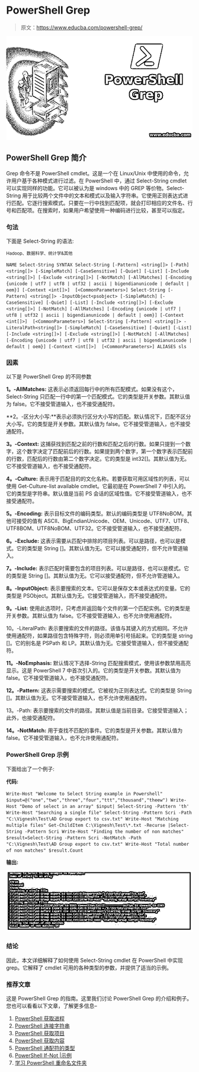 # PowerShell Grep

> 原文：<https://www.educba.com/powershell-grep/>

![PowerShell Grep](img/1b70f374cedc7efb3764dccac575d543.png)



## PowerShell Grep 简介

Grep 命令不是 PowerShell cmdlet。这是一个在 Linux/Unix 中使用的命令，允许用户基于各种模式进行过滤。在 PowerShell 中，通过 Select-String cmdlet 可以实现同样的功能。它可以被认为是 windows 中的 GREP 等价物。Select-String 用于比较两个文件中的文本和模式以及输入字符串。它使用正则表达式进行匹配。它逐行搜索模式。只要在一行中找到匹配项，就会打印相应的文件名、行号和匹配项。在搜索时，如果用户希望使用一种编码进行比较，甚至可以指定。

### 句法

下面是 Select-String 的语法:

<small>Hadoop、数据科学、统计学&其他</small>

`NAME
Select-String
SYNTAX
Select-String [-Pattern] <string[]> [-Path] <string[]> [-SimpleMatch] [-CaseSensitive] [-Quiet] [-List] [-Include <string[]>] [-Exclude <string[]>] [-NotMatch] [-AllMatches] [-Encoding {unicode | utf7 | utf8 | utf32 | ascii | bigendianunicode | default | oem}] [-Context <int[]>]  [<CommonParameters>] Select-String [-Pattern] <string[]> -InputObject<psobject> [-SimpleMatch] [-CaseSensitive] [-Quiet] [-List] [-Include <string[]>] [-Exclude <string[]>] [-NotMatch] [-AllMatches] [-Encoding {unicode | utf7 | utf8 | utf32 | ascii | bigendianunicode | default | oem}] [-Context <int[]>]  [<CommonParameters>] Select-String [-Pattern] <string[]> -LiteralPath<string[]> [-SimpleMatch] [-CaseSensitive] [-Quiet] [-List] [-Include <string[]>] [-Exclude <string[]>] [-NotMatch] [-AllMatches] [-Encoding {unicode | utf7 | utf8 | utf32 | ascii | bigendianunicode | default | oem}] [-Context <int[]>]  [<CommonParameters>] ALIASES
sls`

### 因素

以下是 PowerShell Grep 的不同参数

**1。-AllMatches:** 这表示必须返回每行中的所有匹配模式。如果没有这个，Select-String 只匹配一行中的第一个匹配模式。它的类型是开关参数。其默认值为 false。它不接受管道输入，也不接受通配符。

**2。-区分大小写:**表示必须执行区分大小写的匹配。默认情况下，匹配不区分大小写。它的类型是开关参数。其默认值为 false。它不接受管道输入，也不接受通配符。

**3。-Context:** 这捕获找到匹配之前的行数和匹配之后的行数。如果只提到一个数字，这个数字决定了匹配前后的行数。如果提到两个数字，第一个数字表示匹配前的行数，匹配后的行数由第二个数字决定。它的类型是 int32[]。其默认值为无。它不接受管道输入，也不接受通配符。

**4。-Culture:** 表示用于匹配目的的文化名称。若要获取可用区域性的列表，可以使用 Get-Culture-list available cmdlet。它最初是在 PowerShell 7 中引入的。它的类型是字符串。默认值是当前 PS 会话的区域性值。它不接受管道输入，也不接受通配符。

**5。-Encoding:** 表示目标文件的编码类型。默认的编码类型是 UTF8NoBOM。其他可接受的值有 ASCII、BigEndianUnicode、OEM、Unicode、UTF7、UTF8、UTF8BOM、UTF8NoBOM、UTF32。它不接受管道输入，也不接受通配符。

**6。-Exclude:** 这表示需要从匹配中排除的项目列表。可以是路径，也可以是模式。它的类型是 String []。其默认值为无。它可以接受通配符，但不允许管道输入。

**7。-Include:** 表示匹配时需要包含的项目列表。可以是路径，也可以是模式。它的类型是 String []。其默认值为无。它可以接受通配符，但不允许管道输入。

**8。-InputObject:** 表示要搜索的文本。它可以是保存文本或表达式的变量。它的类型是 PSObject。其默认值为无。它接受管道输入，而不接受通配符。

**9。-List:** 使用此选项时，只考虑并返回每个文件的第一个匹配实例。它的类型是开关参数。其默认值为 false。它不接受管道输入，也不允许使用通配符。

10。-LiteralPath: 表示要搜索的文件的路径。该值与其键入的方式相同。不允许使用通配符，如果路径包含特殊字符，则必须用单引号括起来。它的类型是 string []。它的别名是 PSPath 和 LP。其默认值为无。它接受管道输入，但不接受通配符。

**11。-NoEmphasis:** 默认情况下选择-String 匹配搜索模式，使用该参数禁用高亮显示。这是 PowerShell 7 中首次引入的。它的类型是开关参数。其默认值为 false。它不接受管道输入，也不接受通配符。

**12。-Pattern:** 这表示需要搜索的模式。它被视为正则表达式。它的类型是 String []。其默认值为无。它不接受管道输入，也不允许使用通配符。

13。-Path: 表示要搜索的文件的路径。其默认值是当前目录。它接受管道输入；此外，也接受通配符。

**14。-NotMatch:** 用于查找不匹配的事件。它的类型是开关参数。其默认值为 false。它不接受管道输入，也不允许使用通配符。

### PowerShell Grep 示例

下面给出了一个例子:

**代码:**

`Write-Host "Welcome to Select String example in Powershell"
$input=@("one","two","three","four","ttt","thousand","theew")
Write-Host "Demo of select in an array"
$input| Select-String -Pattern 'th'
Write-Host "Searching a single file"
Select-String -Pattern Scri -Path "C:\Vignesh\Test\AD Group export to csv.txt"
Write-Host "Matching multiple files"
Get-ChildItem C:\Vignesh\Test\*.txt -Recurse |Select-String -Pattern Scri
Write-Host "Finding the number of non matches"
$result=Select-String -Pattern Scri -NotMatch -Path "C:\Vignesh\Test\AD Group export to csv.txt"
Write-Host "Total number of non matches" $result.Count`

**输出:**

![powershell grep](img/4b0575245824920207c3f6cbfd7588a7.png)



### 结论

因此，本文详细解释了如何使用 Select-String cmdlet 在 PowerShell 中实现 grep。它解释了 cmdlet 可用的各种类型的参数，并提供了适当的示例。

### 推荐文章

这是 PowerShell Grep 的指南。这里我们讨论 PowerShell Grep 的介绍和例子。您也可以看看以下文章，了解更多信息–

1.  [PowerShell 获取进程](https://www.educba.com/powershell-get-process/)
2.  [PowerShell 连接字符串](https://www.educba.com/powershell-concatenate-string/)
3.  [PowerShell 获取项目](https://www.educba.com/powershell-get-item/)
4.  [PowerShell 获取内容](https://www.educba.com/powershell-get-content/)
5.  [PowerShell 通配符的类型](https://www.educba.com/powershell-wildcards/)
6.  [PowerShell If-Not |示例](https://www.educba.com/powershell-if-not/)
7.  [学习 PowerShell 重命名文件夹](https://www.educba.com/powershell-rename-folder/)





